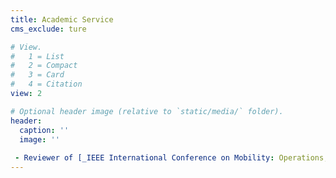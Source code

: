 ```yaml
---
title: Academic Service
cms_exclude: ture

# View.
#   1 = List
#   2 = Compact
#   3 = Card
#   4 = Citation
view: 2

# Optional header image (relative to `static/media/` folder).
header:
  caption: ''
  image: ''
  
 - Reviewer of [_IEEE International Conference on Mobility: Operations, Services, and Technologies (MOST) 2023_](http://ieeemobility.org/)
---
```

